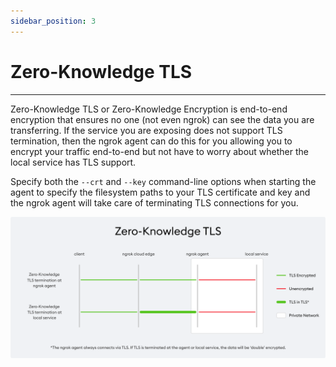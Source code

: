 ```yaml
---
sidebar_position: 3
---
```


# Zero-Knowledge TLS

---

Zero-Knowledge TLS or Zero-Knowledge Encryption is end-to-end encryption that ensures no one (not even ngrok) can see the data you are transferring. If the service you are exposing does not support TLS termination, then the ngrok agent can do this for you allowing you to encrypt your traffic end-to-end but not have to worry about whether the local service has TLS support.

Specify both the `--crt` and `--key` command-line options when starting the agent to specify the filesystem paths to your TLS certificate and key and the ngrok agent will take care of terminating TLS connections for you.

![Zero-Knowledge TLS](/img/docs/ngrok-zero-knowledge.png)
